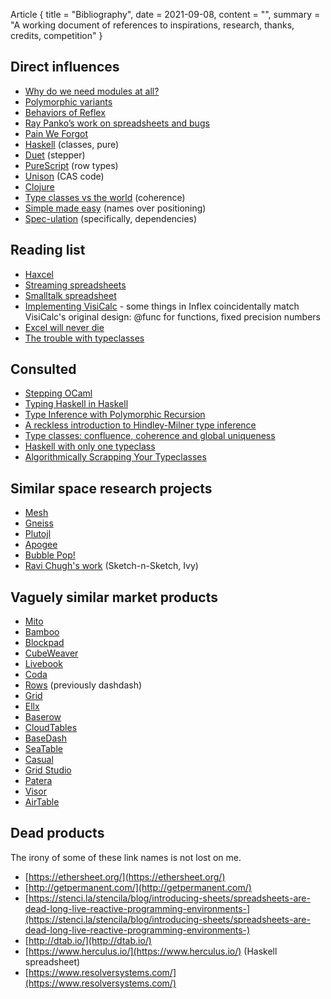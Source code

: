 Article {
 title = "Bibliography",
 date = 2021-09-08,
 content = "",
 summary = "A working document of references to inspirations, research, thanks, credits, competition"
}

## Direct influences

* [Why do we need modules at all?](http://erlang.org/pipermail/erlang-questions/2011-May/058768.html)
* [Polymorphic variants](https://caml.inria.fr/pub/papers/garrigue-polymorphic_variants-ml98.pdf)
* [Behaviors of Reflex](https://qfpl.io/posts/reflex/basics/behaviors/)
* [Ray Panko’s work on spreadsheets and bugs](https://www.researchgate.net/profile/Ray-Panko)
* [Pain We Forgot](http://lighttable.com/2014/05/16/pain-we-forgot/)
* [Haskell](https://www.haskell.org/) (classes, pure)
* [Duet](https://chrisdone.com/toys/duet-delta/) (stepper)
* [PureScript](https://www.purescript.org/) (row types)
* [Unison](https://www.unisonweb.org/) (CAS code)
* [Clojure](https://clojure.org/)
* [Type classes vs the world](https://www.youtube.com/watch?v=hIZxTQP1ifo) (coherence)
* [Simple made easy](https://www.youtube.com/watch?v=oytL881p-nQ)
  (names over positioning)
* [Spec-ulation](https://m.youtube.com/watch?v=oyLBGkS5ICk) (specifically, dependencies)

## Reading list

* [Haxcel](https://www.semanticscholar.org/paper/Haxcel-A-spreadsheet-interface-to-Haskell-written-Malmström/739998d4b2cd3b389f1593f20ca326f0025b3a32?p2df)
* [Streaming spreadsheets](http://hirzels.com/martin/papers/ecoop14-activesheets.pdf)
* [Smalltalk spreadsheet](http://www.bitsavers.org/pdf/xerox/xsis/XSIS_Smalltalk_Products_Apr87.pdf)
* [Implementing VisiCalc](http://rmf.vc/implementingvisicalc) -
  some things in Inflex coincidentally match VisiCalc's original
  design: @func for functions, fixed precision numbers
* [Excel will never die](https://www.notboring.co/p/excel-never-dies)
* [The trouble with typeclasses](https://pchiusano.github.io/2018-02-13/typeclasses.html)

## Consulted

* [Stepping OCaml](https://arxiv.org/abs/1906.11422)
* [Typing Haskell in Haskell](https://web.cecs.pdx.edu/~mpj/thih/thih.pdf)
* [Type Inference with Polymorphic Recursion](http://citeseerx.ist.psu.edu/viewdoc/download?doi=10.1.1.42.3091&rep=rep1&type=pdf)
* [A reckless introduction to Hindley-Milner type inference](http://reasonableapproximation.net/2019/05/05/hindley-milner.html)
* [Type classes: confluence, coherence and global uniqueness](http://blog.ezyang.com/2014/07/type-classes-confluence-coherence-global-uniqueness/)
* [Haskell with only one typeclass](http://okmij.org/ftp/Haskell/TypeClass.html#Haskell1)
* [Algorithmically Scrapping Your Typeclasses](https://reasonablypolymorphic.com/blog/algorithmic-sytc/)

## Similar space research projects

* [Mesh](http://mesh-spreadsheet.com/)
* [Gneiss](https://www.cs.cmu.edu/~shihpinc/gneiss.html)
* [Plutojl](https://plutojl.org/)
* [Apogee](https://www.apogeejs.com/)
* [Bubble Pop!](https://chrisuehlinger.com/LambdaBubblePop/)
* [Ravi Chugh's work](http://people.cs.uchicago.edu/~rchugh/)
  (Sketch-n-Sketch, Ivy)

## Vaguely similar market products

* [Mito](https://trymito.io/launch)
* [Bamboo](https://bamboolib.8080labs.com/)
* [Blockpad](https://blockpad.net/)
* [CubeWeaver](https://cubeweaver.com/)
* [Livebook](https://github.com/livebook-dev/livebook)
* [Coda](https://coda.io/welcome)
* [Rows](https://blog.rows.com/p/rows-beta) (previously dashdash)
* [Grid](https://grid.is/)
* [Ellx](https://ellx.io/)
* [Baserow](https://baserow.io/)
* [CloudTables](https://cloudtables.com/)
* [BaseDash](https://www.basedash.com/)
* [SeaTable](https://seatable.io/en/)
* [Casual](https://www.causal.app/)
* [Grid Studio](https://gridstudio.io/)
* [Patera](https://patera.io/)
* [Visor](https://www.visor.us/)
* [AirTable](https://airtable.com/)

## Dead products

The irony of some of these link names is not lost on me.

* [https://ethersheet.org/](https://ethersheet.org/)
* [http://getpermanent.com/](http://getpermanent.com/)
* [https://stenci.la/stencila/blog/introducing-sheets/spreadsheets-are-dead-long-live-reactive-programming-environments-](https://stenci.la/stencila/blog/introducing-sheets/spreadsheets-are-dead-long-live-reactive-programming-environments-)
* [http://dtab.io/](http://dtab.io/)
* [https://www.herculus.io/](https://www.herculus.io/) (Haskell spreadsheet)
* [https://www.resolversystems.com/](https://www.resolversystems.com/)
